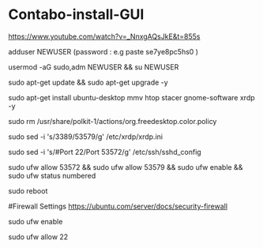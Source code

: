 # Contabo-install-GUI

https://www.youtube.com/watch?v=_NnxgAQsJkE&t=855s

adduser NEWUSER   (password : e.g paste  se7ye8pc5hs0  )

usermod -aG sudo,adm NEWUSER && su NEWUSER

sudo apt-get update && sudo apt-get upgrade -y

sudo apt-get install ubuntu-desktop mmv htop stacer gnome-software xrdp -y

sudo rm /usr/share/polkit-1/actions/org.freedesktop.color.policy

sudo sed -i 's/3389/53579/g' /etc/xrdp/xrdp.ini

sudo sed -i 's/#Port 22/Port 53572/g' /etc/ssh/sshd_config

sudo ufw allow 53572 && sudo ufw allow 53579 && sudo ufw enable && sudo ufw status numbered


sudo reboot   


#Firewall Settings
https://ubuntu.com/server/docs/security-firewall

sudo ufw enable

sudo ufw allow 22

